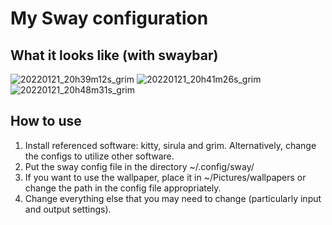 # My Sway configuration


## What it looks like (with swaybar)

![20220121_20h39m12s_grim](https://user-images.githubusercontent.com/60475104/150582954-e7e42270-4749-4123-b1d5-fd0800cd47d3.png)
![20220121_20h41m26s_grim](https://user-images.githubusercontent.com/60475104/150582999-fd63aafa-e60f-44ab-867a-d07ddd6fb01b.png)
![20220121_20h48m31s_grim](https://user-images.githubusercontent.com/60475104/150583404-72cd4dad-0d35-44af-8056-7a8183485509.png)


## How to use

1. Install referenced software: kitty, sirula and grim. Alternatively, change the configs to utilize other software.
2. Put the sway config file in the directory ~/.config/sway/
3. If you want to use the wallpaper, place it in ~/Pictures/wallpapers or change the path in the config file appropriately. 
4. Change everything else that you may need to change (particularly input and output settings).

